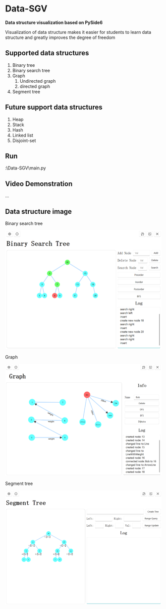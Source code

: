 # 								Data-SGV

**Data structure visualization based on PySide6**

Visualization of data structure makes it easier for students to learn data structure and greatly improves the degree of freedom



## Supported data structures

1. Binary tree
2. Binary search tree
3. Graph
   1. Undirected graph
   2. directed graph
4. Segment tree



## Future support data structures

1. Heap
2. Stack
3. Hash
4. Linked list
5. Disjoint-set

## Run

:\Data-SGV\main.py



## Video Demonstration

...



## Data structure image

Binary search tree

![binary_tree](./images/readme/binary_tree.png)



Graph

![graph](./images/readme/graph.png)



Segment tree

![segment_tree](./images/readme/segment_tree.png)
